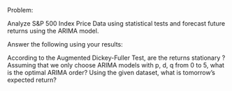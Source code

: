 Problem:

Analyze S&P 500 Index Price Data using statistical tests and forecast future returns using the ARIMA model.

Answer the following using your results:

According to the Augmented Dickey-Fuller Test, are the returns stationary ?
Assuming that we only choose ARIMA models with p, d, q from 0 to 5, what is the optimal ARIMA order?
Using the given dataset, what is tomorrow’s expected return?
